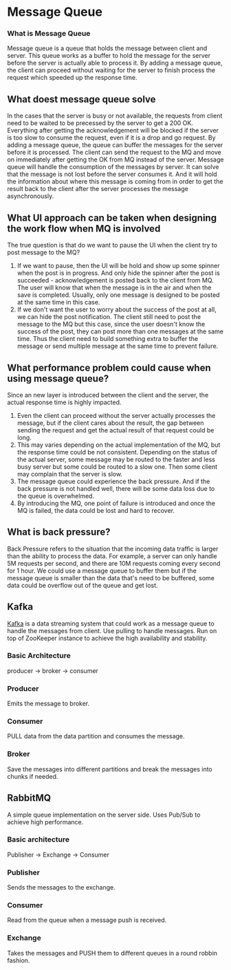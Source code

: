 # Message Queue

### What is Message Queue
Message queue is a queue that holds the message between client and server. This queue works as a buffer to hold the message for the server before the server is actually able to process it. By adding a message queue, the client can proceed without waiting for the server to finish process the request which speeded up the response time.

## What doest message queue solve
In the cases that the server is busy or not available, the requests from client need to be waited to be precessed by the server to get a 200 OK. Everything after getting the acknowledgement will be blocked if the server is too slow to consume the request, even if it is a drop and go request. By adding a message queue, the queue can buffer the messages for the server before it is processed. The client can send the request to the MQ and move on immediately after getting the OK from MQ instead of the server. Message queue will handle the consumption of the messages by server. It can solve that the message is not lost before the server consumes it. And it will hold the information about where this message is coming from in order to get the result back to the client after the server processes the message asynchronously.

## What UI approach can be taken when designing the work flow when MQ is involved
The true question is that do we want to pause the UI when the client try to post message to the MQ?
1. If we want to pause, then the UI will be hold and show up some spinner when the post is in progress. And only hide the spinner after the post is succeeded - acknowledgement is posted back to the client from MQ. The user will know that when the message is in the air and when the save is completed. Usually, only one message is designed to be posted at the same time in this case.
2. If we don't want the user to worry about the success of the post at all, we can hide the post notification. The client still need to post the message to the MQ but this case, since the user doesn't know the success of the post, they can post more than one messages at the same time. Thus the client need to build something extra to buffer the message or send multiple message at the same time to prevent failure.

## What performance problem could cause when using message queue?
Since an new layer is introduced between the client and the server, the actual response time is highly impacted.
1. Even the client can proceed without the server actually processes the message, but if the client cares about the result, the gap between sending the request and get the actual result of that request could be long.
2. This may varies depending on the actual implementation of the MQ, but the response time could be not consistent. Depending on the status of the actual server, some message may be routed to the faster and less busy server but some could be routed to a slow one. Then some client may complain that the server is slow.
3. The message queue could experience the back pressure. And if the back pressure is not handled well, there will be some data loss due to the queue is overwhelmed.
4. By introducing the MQ, one point of failure is introduced and once the MQ is failed, the data could be lost and hard  to recover.


## What is back pressure?
Back Pressure refers to the situation that the incoming data traffic is larger than the ability to process the data. For example, a server can only handle 5M requests per second, and there are 10M requests coming every second for 1 hour. We could use a message queue to buffer them but if the message queue is smaller than the data that's need to be buffered, some data could be overflow out of the queue and get lost.

## Kafka
[Kafka](https://www.youtube.com/watch?v=JalUUBKdcA0) is a data streaming system that could work as a message queue to handle the messages from client. Use pulling to handle messages. Run on top of ZooKeeper instance to achieve the high availability and stability.

### Basic Architecture
producer -> broker -> consumer

### Producer
Emits the message to broker.

### Consumer
PULL data from the data partition and consumes the message.

### Broker
Save the messages into different partitions and break the messages into chunks if needed.

## RabbitMQ
A simple queue implementation on the server side. Uses Pub/Sub to achieve high performance.

### Basic architecture
Publisher -> Exchange -> Consumer

### Publisher
Sends the messages to the exchange.

### Consumer
Read from the queue when a message push is received.

### Exchange
Takes the messages and PUSH them to different queues in a round robbin fashion.
